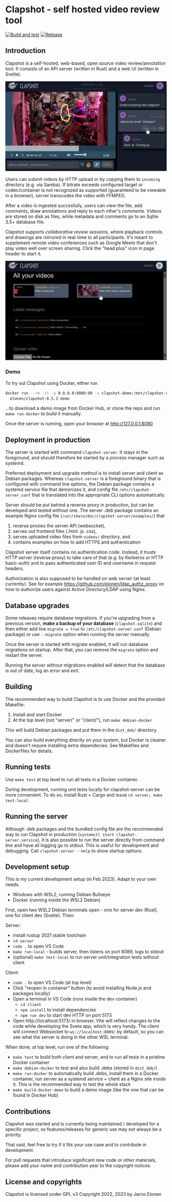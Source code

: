 # Clapshot - self hosted video review tool

[![Build and test](https://github.com/elonen/clapshot/actions/workflows/docker-test.yml/badge.svg)](https://github.com/elonen/clapshot/actions/workflows/docker-test.yml)
[![Release](https://img.shields.io/github/v/release/elonen/clapshot?include_prereleases)]()

## Introduction

Clapshot is a self-hosted, web-based, open source video review/annotation tool.
It consists of an API server (written in Rust) and a web UI (written in Svelte).

![Review UI screenshot](doc/video-commenting.webp)

Users can submit videos by HTTP upload or by copying them to `incoming` directory (e.g. via Samba).
If bitrate exceeds configured target or codec/container is not recognized as supported (guaranteed to be viewable in a browser),
server transcodes the video with FFMPEG.

After a video is ingested succesfully, users can view the file, add comments, draw annotations
and reply to each other's comments. Videos are stored on disk as files, while metadata and comments
go to an Sqlite 3.5+ database file.

Clapshot supports _collaborative review sessions_, where playback controls and drawings
are mirrored in real-time to all participants. It's meant to supplement remote video conferences
such as Google Meets that don't play video well over screen sharing. Click the "head plus" icon
in page header to start it.

![Video listing screenshot](doc/video-list.webp)


### Demo

To try out Clapshot using Docker, either run
```bash
docker run --rm -it -p 0.0.0.0:8080:80 -v clapshot-demo:/mnt/clapshot-data/data \
  elonen/clapshot:0.5.2-demo
```
...to download a demo image from Docker Hub, or clone the repo and run `make run-docker` to build it manually.

Once the server is running, open your browser at http://127.0.0.1:8080

## Deployment in production

The server is started with command `clapshot-server`. It stays in the
foreground, and should therefore be started by a process manager such as systemd.

Preferred deployment and upgrade method is to install server and client as Debian
packages. Whereas `clapshot-server` is a foreground binary that is configured with command line options,
the Debian package contains a systemd service file that demonizes it, and config file `/etc/clapshot-server.conf` that is
translated into the appropriate CLI options automatically. 

Server should be put behind a reverse proxy in production, but
can be developed and tested without one. The server .deb package contains
an example Nginx config file (`/usr/share/doc/clapshot-server/examples/`) that

 1. reverse proxies the server API (websocket),
 2. serves out frontend files (.html .js .css),
 3. serves uploaded video files from `videos/` directory, and
 4. contains examples on how to add HTTPS and authentication

Clapshot server itself contains no authentication code. Instead, it trusts
HTTP server (reverse proxy) to take care of that (e.g. by Kerberos or HTTP basic-auth) and
to pass authenticated user ID and username in request headers.

Authorization is also supposed to be handled on web server (at least currently).
See for example https://github.com/elonen/ldap_authz_proxy on how to
authorize users against Active Directory/LDAP using Nginx.

## Database upgrades

Some releases require database migrations. If you're upgrading from a previous version, **make a backup of your database** (`clapshot.sqlite`) and then either add line `migrate = true` to `/etc/clapshot-server.conf` (Debian package) or use `--migrate` option when running the server manually.

Once the server is started with migrate enabled, it will run database migrations
on startup. After that, you can remove the `migrate` option and restart the server.

Running the server without migrations enabled will detect that the database is out of date, log an error and exit.

## Building

The recommended way to build Clapshot is to use Docker and the provided Makefile:

 1. Install and start Docker
 2. At the top level (not "server/" or "client/"), run `make debian-docker`

This will build Debian packages and put them in the `dist_deb/` directory.

You can also build everything directly on your system, but Docker
is cleaner and doesn't require installing extra dependecies.
See Makefiles and Dockerfiles for details.

## Running tests

Use `make test` at top level to run all tests in a Docker container.

During development, running unit tests locally for clapshot-server can be more
convenient. To do so, install Rust + Cargo and issue `cd server; make test-local`.

## Running the server

Although .deb packages and the bundled config file are the recommended way to run
Clapshot in production (`systemctl start clapshot-server.service`), it is also possible to
run the server directly from command line and have all logging go to stdout.
This is useful for development and debugging. Call `clapshot-server --help` to show startup options.

## Development setup

This is my current development setup (in Feb 2023). Adapt to your own needs.

 * Windows with WSL2, running Debian Bullseye
 * Docker (running inside the WSL2 Debian)

First, open two WSL2 Debian terminals open - one for server dev (Rust), one for client dev (Svelte). Then:

Server:

 * install rustup 2021 stable toolchain
 * `cd server`
 * `code .` to open VS Code
 * `make run-local` - builds server, then listens on port 8089, logs to stdout
 * (optional) `make test-local` to run server unit/integration tests without client

Client:

  * `code .` to open VS Code (at top level)
  * Click "reopen in container" button (to avoid installing Node.js and packages locally)
  * Open a terminal in VS Code (runs inside the dev container)
    - `cd client`
    - `npm install` to install dependencies
    - `npm run dev` to start dev HTTP on port 5173
  * Open http://localhost:5173/ in browser. Vite will reflect changes to the code
    while developing the Svete app, which is very handy. The client will connect Websocket to `ws://localhost:8089/` by default, so you can see what the server is doing in the other WSL terminal.

When done, at top level, run one of the following:

 * `make test` to build both client and server, and to run all tests in a pristine Docker container
 * `make debian-docker` to test and also build .debs (stored in `dist_deb/`)
 * `make run-docker` to automatically build .debs, install them in a Docker container, run server as a systemd service + client as a Nginx site inside it. This is the recommended way to test the whole stack
 * `make build-docker-demo` to build a demo image (like the one that can be found in Docker Hub)

## Contributions

Clapshot was started and is currently being maintained / developed for a specific project,
so features/releases for generic use may not always be a priority.

That said, feel free to try if it fits your use case and to contribute in development.

For pull requests that introduce significant new code or other materials, please add your
name and contribution year to the copyright notices.

## License and copyrights

Clapshot is licensed under GPL v3
Copyright 2022, 2023 by Jarno Elonen
